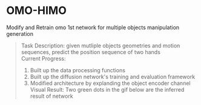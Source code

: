 # OMO-HIMO
Modify and Retrain omo 1st network for multiple objects manipulation generation 
> Task Description: given mutliple objects geometries and motion sequences, predict the position sequence of two hands  
> Current Progress:  
>   1. Built up the data processing functions
>   2. Built up the diffusion network's training and evaluation framework  
>   3. Modified architecture by explanding the object encoder channel  
Visual Result:
> Two green dots in the gif below are the inferred result of network  
